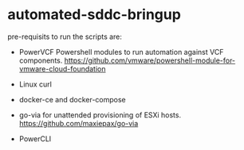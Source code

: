 # automated-sddc-bringup

pre-requisits to run the scripts are:

- PowerVCF Powershell modules to run automation against VCF components.
https://github.com/vmware/powershell-module-for-vmware-cloud-foundation

- Linux curl

- docker-ce and docker-compose

- go-via for unattended provisioning of ESXi hosts.
https://github.com/maxiepax/go-via

- PowerCLI
